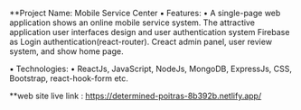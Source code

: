 **Project Name: Mobile Service Center
  ▪ Features:
    • A single-page web application shows an online mobile service system. The attractive application user interfaces design and user authentication system Firebase as  Login        authentication(react-router). Creact admin panel, user review system, and show home page.
    
  ▪ Technologies:
     • ReactJs, JavaScript, NodeJs, MongoDB, ExpressJs, CSS, Bootstrap, react-hook-form etc.
     
   **web site live link : https://determined-poitras-8b392b.netlify.app/
